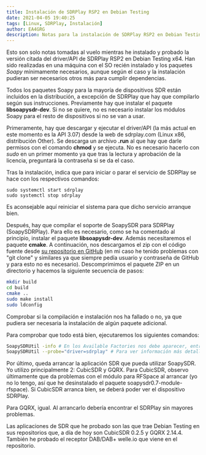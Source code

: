 ```yaml
---
title: Instalación de SDRPlay RSP2 en Debian Testing
date: 2021-04-05 19:40:25
tags: [Linux, SDRPlay, Instalación]
author: EA4GRG
description: Notas para la instalación de SDRPlay RSP2 en Debian Testing.
---
```


Esto son solo notas tomadas al vuelo mientras he instalado y probado la versión citada del driver/API de SDRPlay RSP2 en Debian Testing x64. Han sido realizadas en una máquina con el SO recién instalado y los paquetes _Soapy_ mínimamente necesarios, aunque según el caso y la instalación pudieran ser necesarios otros más para cumplir dependencias.

<!-- more -->

Todos los paquetes Soapy para la mayoría de dispositivos SDR están incluidos en la distribución, a excepción de SDRPlay que hay que compilarlo según sus instrucciones. Previamente hay que instalar el paquete **libsoapysdr-dev**.
Si no se quiere, no es necesario instalar los módulos Soapy para el resto de dispositivos si no se van a usar.

Primeramente, hay que descargar y ejecutar el driver/API (la más actual en este momento es la API 3.07) desde la web de sdrplay.com (Linux x86, distribución Other).
Se descarga un archivo **.run** al que hay que darle permisos con el comando **chmod** y se ejecuta. No es necesario hacerlo con _sudo_ en un primer momento ya que tras la lectura y aprobación de la licencia, preguntará la contraseña si se da el caso.

Tras la instalación, indica que para iniciar o parar el servicio de SDRPlay se hace con los respectivos comandos:

```
sudo systemctl start sdrplay
sudo systemctl stop sdrplay
```

Es aconsejable aquí reiniciar el sistema para que dicho servicio arranque bien.

Después, hay que compilar el soporte de SoapySDR para SDRPlay (SoapySDRPlay). Para ello es necesario, como se ha comentado al principio, instalar el paquete **libsoapysdr-dev**. Además necesitaremos el paquete **cmake**.
A continuación, nos descargamos el zip con el código fuente desde [su repositorio en GitHub](https://github.com/pothosware/SoapySDRPlay3/archive/refs/heads/master.zip) (en mi caso he tenido problemas con "git clone" y similares ya que siempre pedía usuario y contraseña de GitHub y para esto no es necesario). Descomprimimos el paquete ZIP en un directorio y hacemos la siguiente secuencia de pasos:

```BASH
mkdir build
cd build
cmake ..
sudo make install
sudo ldconfig
```

Comprobar si la compilación e instalación nos ha fallado o no, ya que pudiera ser necesaria la instalación de algún paquete adicional.

Para comprobar que todo está bien, ejecutaremos los siguientes comandos:
```BASH
SoapySDRUtil -info # En los Available Factories nos debe aparecer, entre otros, SDRPlay.
SoapySDRUtil --probe="driver=sdrplay" # Para ver información más detallada del SDRPlay.
```

Por último, queda arrancar la aplicación SDR que pueda utilizar SoapySDR. Yo utilizo principalmente 2: CubicSDR y GQRX.
Para CubicSDR, observo últimamente que da problemas con el módulo para RFSpace al arrancar (yo no lo tengo, así que he desinstalado el paquete soapysdr0.7-module-rfspace). Si CubicSDR arranca bien, se deberá poder ver el dispositivo SDRPlay.

Para GQRX, igual. Al arrancarlo debería encontrar el SDRPlay sin mayores problemas.

Las aplicaciones de SDR que he probado son las que trae Debian Testing en sus repositorios que, a día de hoy son CubicSDR 0.2.5 y GQRX 2.14.4. También he probado el receptor DAB/DAB+ welle.io que viene en el repositorio.
